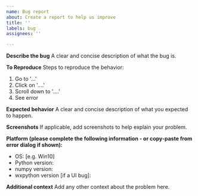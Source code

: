 ```yaml
---
name: Bug report
about: Create a report to help us improve
title: ''
labels: bug
assignees: ''

---
```


**Describe the bug**
A clear and concise description of what the bug is.

**To Reproduce**
Steps to reproduce the behavior:
1. Go to '...'
2. Click on '....'
3. Scroll down to '....'
4. See error

**Expected behavior**
A clear and concise description of what you expected to happen.

**Screenshots**
If applicable, add screenshots to help explain your problem.

**Platform (please complete the following information - or copy-paste from error dialog if shown):**
 - OS: [e.g. Win10]
 - Python version:
 - numpy version:
 - wxpython version [if a UI bug]:

**Additional context**
Add any other context about the problem here.
